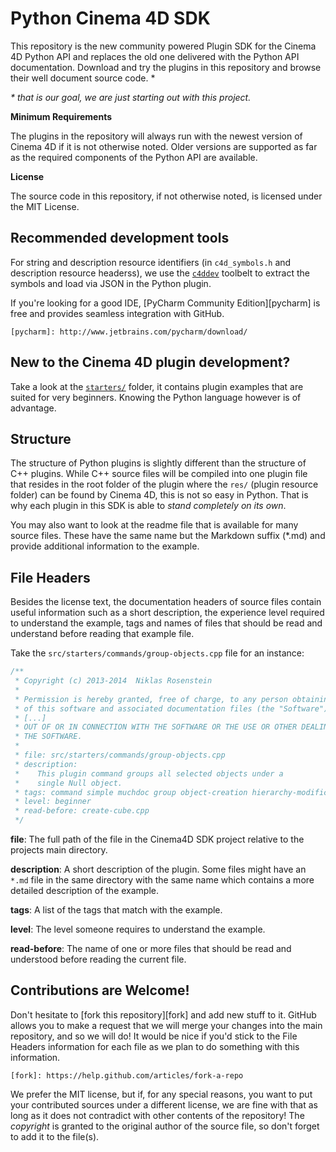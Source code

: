 # Python Cinema 4D SDK

This repository is the new community powered Plugin SDK for the Cinema
4D Python API and replaces the old one delivered with the Python API
documentation. Download and try the plugins in this repository and
browse their well document source code. \*

_\* that is our goal, we are just starting out with this project._

__Minimum Requirements__

The plugins in the repository will always run with the newest version
of Cinema 4D if it is not otherwise noted. Older versions are supported
as far as the required components of the Python API are available.

__License__

The source code in this repository, if not otherwise noted, is licensed
under the MIT License.

## Recommended development tools

For string and description resource identifiers (in `c4d_symbols.h` and
description resource headerss), we use the [`c4ddev`][c4ddev] toolbelt
to extract the symbols and load via JSON in the Python plugin.

  [c4ddev]: https://github.com/nr-tools/c4ddev

If you're looking for a good IDE, [PyCharm Community Edition][pycharm] is free and
provides seamless integration with GitHub.

    [pycharm]: http://www.jetbrains.com/pycharm/download/

## New to the Cinema 4D plugin development?

Take a look at the [`starters/`](starters/) folder, it contains plugin
examples that are suited for very beginners. Knowing the Python language
however is of advantage.

## Structure

The structure of Python plugins is slightly different than the
structure of C++ plugins. While C++ source files will be compiled into
one plugin file that resides in the root folder of the plugin where
the `res/` (plugin resource folder) can be found by Cinema 4D, this
is not so easy in Python. That is why each plugin in this SDK is able
to *stand completely on its own*.

You may also want to look at the readme file that is available for many
source files. These have the same name but the Markdown suffix (*.md) and
provide additional information to the example.

## File Headers

Besides the license text, the documentation headers of source files
contain useful information such as a short description, the experience
level required to understand the example, tags and names of files that
should be read and understand before reading that example file.

Take the `src/starters/commands/group-objects.cpp` file for an instance:

```cpp
/**
 * Copyright (c) 2013-2014  Niklas Rosenstein
 *
 * Permission is hereby granted, free of charge, to any person obtaining a copy
 * of this software and associated documentation files (the "Software"), to deal
 * [...]
 * OUT OF OR IN CONNECTION WITH THE SOFTWARE OR THE USE OR OTHER DEALINGS IN
 * THE SOFTWARE.
 *
 * file: src/starters/commands/group-objects.cpp
 * description:
 *    This plugin command groups all selected objects under a
 *    single Null object.
 * tags: command simple muchdoc group object-creation hierarchy-modifications
 * level: beginner
 * read-before: create-cube.cpp
 */
```

__file__: The full path of the file in the Cinema4D SDK project relative
to the projects main directory.

__description__: A short description of the plugin. Some files might have
an `*.md` file in the same directory with the same name which contains a
more detailed description of the example.

__tags__: A list of the tags that match with the example.

__level__: The level someone requires to understand the example.

__read-before__: The name of one or more files that should be read and
understood before reading the current file.

## Contributions are Welcome!

Don't hesitate to [fork this repository][fork] and add new stuff to it. GitHub allows
you to make a request that we will merge your changes into the main repository,
and so we will do! It would be nice if you'd stick to the File Headers information
for each file as we plan to do something with this information.

    [fork]: https://help.github.com/articles/fork-a-repo

We prefer the MIT license, but if, for any special reasons, you want to put your
contributed sources under a different license, we are fine with that as long as
it does not contradict with other contents of the repository! The *copyright* is
granted to the original author of the source file, so don't forget to add it to
the file(s).

